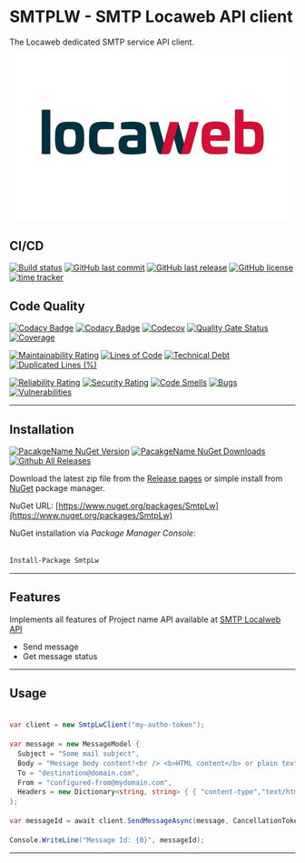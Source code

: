 # SMTPLW - SMTP Locaweb API client

The Locaweb dedicated SMTP service API client.

![SMTPLW - SMTP Locaweb](https://raw.githubusercontent.com/guibranco/smtplw/master/logo.jpg)

## CI/CD

[![Build status](https://ci.appveyor.com/api/projects/status/b7xakaaq8ldqp34r?svg=true)](https://ci.appveyor.com/project/guibranco/smtplw)
[![GitHub last commit](https://img.shields.io/github/last-commit/guibranco/smtplw)](https://github.com/guibranco/smtplw)
[![GitHub last release](https://img.shields.io/github/release-date/guibranco/smtplw.svg?style=flat)](https://github.com/guibranco/smtplw)
[![GitHub license](https://img.shields.io/github/license/guibranco/smtplw)](https://github.com/guibranco/smtplw)
[![time tracker](https://wakatime.com/badge/github/guibranco/SmtpLw.svg)](https://wakatime.com/badge/github/guibranco/SmtpLw)

## Code Quality

[![Codacy Badge](https://app.codacy.com/project/badge/Grade/fcc8c6f773fd4aa3a286cd47e5fd8d3f)](https://www.codacy.com/manual/guilherme_9/SmtpLw)
[![Codacy Badge](https://api.codacy.com/project/badge/Coverage/fcc8c6f773fd4aa3a286cd47e5fd8d3f)](https://www.codacy.com/manual/guilherme_9/SmtpLw)
[![Codecov](https://codecov.io/gh/guibranco/smtplw/branch/master/graph/badge.svg)](https://codecov.io/gh/guibranco/smtplw)
[![Quality Gate Status](https://sonarcloud.io/api/project_badges/measure?project=guibranco_smtplw&metric=alert_status)](https://sonarcloud.io/dashboard?id=guibranco_smtplw)
[![Coverage](https://sonarcloud.io/api/project_badges/measure?project=guibranco_smtplw&metric=coverage)](https://sonarcloud.io/dashboard?id=guibranco_smtplw)

[![Maintainability Rating](https://sonarcloud.io/api/project_badges/measure?project=guibranco_smtplw&metric=sqale_rating)](https://sonarcloud.io/dashboard?id=guibranco_smtplw)
[![Lines of Code](https://sonarcloud.io/api/project_badges/measure?project=guibranco_smtplw&metric=ncloc)](https://sonarcloud.io/dashboard?id=guibranco_smtplw)
[![Technical Debt](https://sonarcloud.io/api/project_badges/measure?project=guibranco_smtplw&metric=sqale_index)](https://sonarcloud.io/dashboard?id=guibranco_smtplw)
[![Duplicated Lines (%)](https://sonarcloud.io/api/project_badges/measure?project=guibranco_smtplw&metric=duplicated_lines_density)](https://sonarcloud.io/dashboard?id=guibranco_smtplw)

[![Reliability Rating](https://sonarcloud.io/api/project_badges/measure?project=guibranco_smtplw&metric=reliability_rating)](https://sonarcloud.io/dashboard?id=guibranco_smtplw)
[![Security Rating](https://sonarcloud.io/api/project_badges/measure?project=guibranco_smtplw&metric=security_rating)](https://sonarcloud.io/dashboard?id=guibranco_smtplw)
[![Code Smells](https://sonarcloud.io/api/project_badges/measure?project=guibranco_smtplw&metric=code_smells)](https://sonarcloud.io/dashboard?id=guibranco_smtplw)
[![Bugs](https://sonarcloud.io/api/project_badges/measure?project=guibranco_smtplw&metric=bugs)](https://sonarcloud.io/dashboard?id=guibranco_smtplw)
[![Vulnerabilities](https://sonarcloud.io/api/project_badges/measure?project=guibranco_smtplw&metric=vulnerabilities)](https://sonarcloud.io/dashboard?id=guibranco_smtplw)

---

## Installation

[![PacakgeName NuGet Version](https://img.shields.io/nuget/v/SmtpLw.svg?style=flat)](https://www.nuget.org/packages/SmtpLw/)
[![PacakgeName NuGet Downloads](https://img.shields.io/nuget/dt/SmtpLw.svg?style=flat)](https://www.nuget.org/packages/SmtpLw/)
[![Github All Releases](https://img.shields.io/github/downloads/guibranco/SmtpLw/total.svg?style=flat)](https://github.com/guibranco/smtplw)

Download the latest zip file from the [Release pages](https://github.com/guibranco/SmtpLw/releases) or simple install from [NuGet](https://www.nuget.org/packages/SmtpLw) package manager.

NuGet URL: [https://www.nuget.org/packages/SmtpLw](https://www.nuget.org/packages/SmtpLw)

NuGet installation via *Package Manager Console*:

```ps

Install-Package SmtpLw

```

---

## Features

Implements all features of Project name API available at [SMTP Localweb API](http://developer.locaweb.com.br/documentacoes/smtp/api-como-utilizar/)

- Send message
- Get message status

---

## Usage

```cs

var client = new SmtpLwClient("my-autho-token");

var message = new MessageModel {
  Subject = "Some mail subject",
  Body = "Message body content!<br /> <b>HTML content</b> or plain text.",
  To = "destination@domain.com",
  From = "configured-from@mydomain.com",
  Headers = new Dictionary<string, string> { { "content-type","text/html"} }
};

var messageId = await client.SendMessageAsync(message, CancellationToken.None).ConfigureAwait(false);

Console.WriteLine("Message Id: {0}", messageId);

```

---
